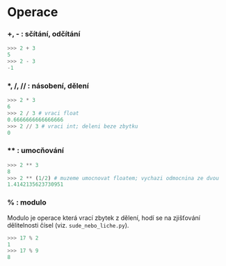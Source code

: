 # Operace

### +, - : sčítání, odčítání
```python
>>> 2 + 3
5
>>> 2 - 3
-1
```
### \*, /, // : násobení, dělení
```python
>>> 2 * 3
6
>>> 2 / 3 # vraci float
0.6666666666666666
>>> 2 // 3 # vraci int; deleni beze zbytku
0
```
### \*\* : umocňování
```python
>>> 2 ** 3
8
>>> 2 ** (1/2) # muzeme umocnovat floatem; vychazi odmocnina ze dvou
1.4142135623730951
```
### % : modulo
Modulo je operace která vrací zbytek z dělení, hodí se na zjišťování dělitelnosti čísel (viz. `sude_nebo_liche.py`).
```python
>>> 17 % 2
1
>>> 17 % 9
8
```




